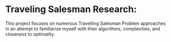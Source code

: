 # Traveling Salesman Research:

This project focuses on numerous Travelling Salesman Problem approaches in an attempt to familiarize myself with their
algorithms, complexities, and closeness to optimality.
